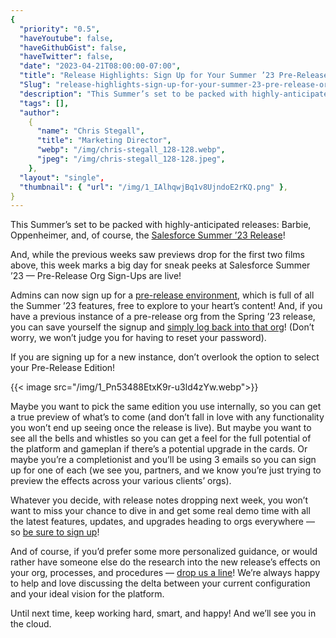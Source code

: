 ```yaml
---
{
  "priority": "0.5",
  "haveYoutube": false,
  "haveGithubGist": false,
  "haveTwitter": false,
  "date": "2023-04-21T08:00:00-07:00",
  "title": "Release Highlights: Sign Up for Your Summer ’23 Pre-Release Org!",
  "Slug": "release-highlights-sign-up-for-your-summer-23-pre-release-org",
  "description": "This Summer’s set to be packed with highly-anticipated releases: Barbie, Oppenheimer, and, of course, the Salesforce Summer ’23 Release!",
  "tags": [],
  "author":
    {
      "name": "Chris Stegall",
      "title": "Marketing Director",
      "webp": "/img/chris-stegall_128-128.webp",
      "jpeg": "/img/chris-stegall_128-128.jpeg",
    },
  "layout": "single",
  "thumbnail": { "url": "/img/1_IAlhqwjBq1v8UjndoE2rKQ.png" },
}
---
```


This Summer’s set to be packed with highly-anticipated releases: Barbie, Oppenheimer, and, of course, the [Salesforce Summer ’23 Release](https://medium.com/creme-de-la-crm/releasehighlights/home)!

And, while the previous weeks saw previews drop for the first two films above, this week marks a big day for sneak peeks at Salesforce Summer ’23 — Pre-Release Org Sign-Ups are live!

Admins can now sign up for a [pre-release environment](https://www.salesforce.com/form/signup/prerelease-summer23/?_ga=2.55265259.1341205535.1681922652-1161755802.1667412373&_gl=1*1f139ea*_ga*MTE2MTc1NTgwMi4xNjY3NDEyMzcz*_ga_EE9XB9ZV8F*MTY4MjExMTg3NC4xMC4wLjE2ODIxMTE4NzQuMC4wLjA.), which is full of all the Summer ’23 features, free to explore to your heart’s content! And, if you have a previous instance of a pre-release org from the Spring ’23 release, you can save yourself the signup and [simply log back into that org](https://gs0.salesforce.com/?_ga=2.164653311.1341205535.1681922652-1161755802.1667412373)! (Don’t worry, we won’t judge you for having to reset your password).

If you are signing up for a new instance, don’t overlook the option to select your Pre-Release Edition!

{{< image src="/img/1_Pn53488EtxK9r-u3ld4zYw.webp">}}

Maybe you want to pick the same edition you use internally, so you can get a true preview of what’s to come (and don’t fall in love with any functionality you won’t end up seeing once the release is live). But maybe you want to see all the bells and whistles so you can get a feel for the full potential of the platform and gameplan if there’s a potential upgrade in the cards. Or maybe you’re a completionist and you’ll be using 3 emails so you can sign up for one of each (we see you, partners, and we know you’re just trying to preview the effects across your various clients’ orgs).

Whatever you decide, with release notes dropping next week, you won’t want to miss your chance to dive in and get some real demo time with all the latest features, updates, and upgrades heading to orgs everywhere — so [be sure to sign up](https://www.salesforce.com/form/signup/prerelease-summer23/?_ga=2.135809265.1341205535.1681922652-1161755802.1667412373&_gl=1*19jpozs*_ga*MTE2MTc1NTgwMi4xNjY3NDEyMzcz*_ga_EE9XB9ZV8F*MTY4MjExMTg3NC4xMC4wLjE2ODIxMTE4NzQuMC4wLjA.)!

And of course, if you’d prefer some more personalized guidance, or would rather have someone else do the research into the new release’s effects on your org, processes, and procedures — [drop us a line](https://appexchange.salesforce.com/appxConsultingListingDetail?listingId=a0N30000001gF9jEAE)! We’re always happy to help and love discussing the delta between your current configuration and your ideal vision for the platform.

Until next time, keep working hard, smart, and happy! And we’ll see you in the cloud.
